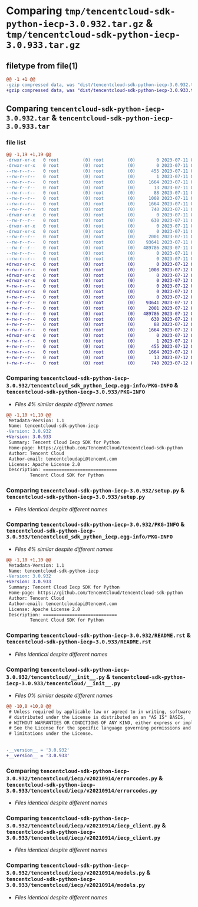 # Comparing `tmp/tencentcloud-sdk-python-iecp-3.0.932.tar.gz` & `tmp/tencentcloud-sdk-python-iecp-3.0.933.tar.gz`

## filetype from file(1)

```diff
@@ -1 +1 @@
-gzip compressed data, was "dist/tencentcloud-sdk-python-iecp-3.0.932.tar", last modified: Tue Jul 11 00:47:27 2023, max compression
+gzip compressed data, was "dist/tencentcloud-sdk-python-iecp-3.0.933.tar", last modified: Wed Jul 12 00:31:29 2023, max compression
```

## Comparing `tencentcloud-sdk-python-iecp-3.0.932.tar` & `tencentcloud-sdk-python-iecp-3.0.933.tar`

### file list

```diff
@@ -1,19 +1,19 @@
-drwxr-xr-x   0 root         (0) root         (0)        0 2023-07-11 00:47:27.000000 tencentcloud-sdk-python-iecp-3.0.932/
-drwxr-xr-x   0 root         (0) root         (0)        0 2023-07-11 00:47:27.000000 tencentcloud-sdk-python-iecp-3.0.932/tencentcloud_sdk_python_iecp.egg-info/
--rw-r--r--   0 root         (0) root         (0)      455 2023-07-11 00:47:27.000000 tencentcloud-sdk-python-iecp-3.0.932/tencentcloud_sdk_python_iecp.egg-info/SOURCES.txt
--rw-r--r--   0 root         (0) root         (0)        1 2023-07-11 00:47:27.000000 tencentcloud-sdk-python-iecp-3.0.932/tencentcloud_sdk_python_iecp.egg-info/dependency_links.txt
--rw-r--r--   0 root         (0) root         (0)     1664 2023-07-11 00:47:27.000000 tencentcloud-sdk-python-iecp-3.0.932/tencentcloud_sdk_python_iecp.egg-info/PKG-INFO
--rw-r--r--   0 root         (0) root         (0)       13 2023-07-11 00:47:27.000000 tencentcloud-sdk-python-iecp-3.0.932/tencentcloud_sdk_python_iecp.egg-info/top_level.txt
--rw-r--r--   0 root         (0) root         (0)       88 2023-07-11 00:47:27.000000 tencentcloud-sdk-python-iecp-3.0.932/setup.cfg
--rw-r--r--   0 root         (0) root         (0)     1008 2023-07-11 00:47:27.000000 tencentcloud-sdk-python-iecp-3.0.932/setup.py
--rw-r--r--   0 root         (0) root         (0)     1664 2023-07-11 00:47:27.000000 tencentcloud-sdk-python-iecp-3.0.932/PKG-INFO
--rw-r--r--   0 root         (0) root         (0)      740 2023-07-11 00:47:27.000000 tencentcloud-sdk-python-iecp-3.0.932/README.rst
-drwxr-xr-x   0 root         (0) root         (0)        0 2023-07-11 00:47:27.000000 tencentcloud-sdk-python-iecp-3.0.932/tencentcloud/
--rw-r--r--   0 root         (0) root         (0)      630 2023-07-11 00:47:27.000000 tencentcloud-sdk-python-iecp-3.0.932/tencentcloud/__init__.py
-drwxr-xr-x   0 root         (0) root         (0)        0 2023-07-11 00:47:27.000000 tencentcloud-sdk-python-iecp-3.0.932/tencentcloud/iecp/
-drwxr-xr-x   0 root         (0) root         (0)        0 2023-07-11 00:47:27.000000 tencentcloud-sdk-python-iecp-3.0.932/tencentcloud/iecp/v20210914/
--rw-r--r--   0 root         (0) root         (0)     2001 2023-07-11 00:47:27.000000 tencentcloud-sdk-python-iecp-3.0.932/tencentcloud/iecp/v20210914/errorcodes.py
--rw-r--r--   0 root         (0) root         (0)    93641 2023-07-11 00:47:27.000000 tencentcloud-sdk-python-iecp-3.0.932/tencentcloud/iecp/v20210914/iecp_client.py
--rw-r--r--   0 root         (0) root         (0)   489786 2023-07-11 00:47:27.000000 tencentcloud-sdk-python-iecp-3.0.932/tencentcloud/iecp/v20210914/models.py
--rw-r--r--   0 root         (0) root         (0)        0 2023-07-11 00:47:27.000000 tencentcloud-sdk-python-iecp-3.0.932/tencentcloud/iecp/v20210914/__init__.py
--rw-r--r--   0 root         (0) root         (0)        0 2023-07-11 00:47:27.000000 tencentcloud-sdk-python-iecp-3.0.932/tencentcloud/iecp/__init__.py
+drwxr-xr-x   0 root         (0) root         (0)        0 2023-07-12 00:31:29.000000 tencentcloud-sdk-python-iecp-3.0.933/
+-rw-r--r--   0 root         (0) root         (0)     1008 2023-07-12 00:31:29.000000 tencentcloud-sdk-python-iecp-3.0.933/setup.py
+drwxr-xr-x   0 root         (0) root         (0)        0 2023-07-12 00:31:29.000000 tencentcloud-sdk-python-iecp-3.0.933/tencentcloud/
+drwxr-xr-x   0 root         (0) root         (0)        0 2023-07-12 00:31:29.000000 tencentcloud-sdk-python-iecp-3.0.933/tencentcloud/iecp/
+-rw-r--r--   0 root         (0) root         (0)        0 2023-07-12 00:31:29.000000 tencentcloud-sdk-python-iecp-3.0.933/tencentcloud/iecp/__init__.py
+drwxr-xr-x   0 root         (0) root         (0)        0 2023-07-12 00:31:29.000000 tencentcloud-sdk-python-iecp-3.0.933/tencentcloud/iecp/v20210914/
+-rw-r--r--   0 root         (0) root         (0)        0 2023-07-12 00:31:29.000000 tencentcloud-sdk-python-iecp-3.0.933/tencentcloud/iecp/v20210914/__init__.py
+-rw-r--r--   0 root         (0) root         (0)    93641 2023-07-12 00:31:29.000000 tencentcloud-sdk-python-iecp-3.0.933/tencentcloud/iecp/v20210914/iecp_client.py
+-rw-r--r--   0 root         (0) root         (0)     2001 2023-07-12 00:31:29.000000 tencentcloud-sdk-python-iecp-3.0.933/tencentcloud/iecp/v20210914/errorcodes.py
+-rw-r--r--   0 root         (0) root         (0)   489786 2023-07-12 00:31:29.000000 tencentcloud-sdk-python-iecp-3.0.933/tencentcloud/iecp/v20210914/models.py
+-rw-r--r--   0 root         (0) root         (0)      630 2023-07-12 00:31:29.000000 tencentcloud-sdk-python-iecp-3.0.933/tencentcloud/__init__.py
+-rw-r--r--   0 root         (0) root         (0)       88 2023-07-12 00:31:29.000000 tencentcloud-sdk-python-iecp-3.0.933/setup.cfg
+-rw-r--r--   0 root         (0) root         (0)     1664 2023-07-12 00:31:29.000000 tencentcloud-sdk-python-iecp-3.0.933/PKG-INFO
+drwxr-xr-x   0 root         (0) root         (0)        0 2023-07-12 00:31:29.000000 tencentcloud-sdk-python-iecp-3.0.933/tencentcloud_sdk_python_iecp.egg-info/
+-rw-r--r--   0 root         (0) root         (0)        1 2023-07-12 00:31:29.000000 tencentcloud-sdk-python-iecp-3.0.933/tencentcloud_sdk_python_iecp.egg-info/dependency_links.txt
+-rw-r--r--   0 root         (0) root         (0)      455 2023-07-12 00:31:29.000000 tencentcloud-sdk-python-iecp-3.0.933/tencentcloud_sdk_python_iecp.egg-info/SOURCES.txt
+-rw-r--r--   0 root         (0) root         (0)     1664 2023-07-12 00:31:29.000000 tencentcloud-sdk-python-iecp-3.0.933/tencentcloud_sdk_python_iecp.egg-info/PKG-INFO
+-rw-r--r--   0 root         (0) root         (0)       13 2023-07-12 00:31:29.000000 tencentcloud-sdk-python-iecp-3.0.933/tencentcloud_sdk_python_iecp.egg-info/top_level.txt
+-rw-r--r--   0 root         (0) root         (0)      740 2023-07-12 00:31:29.000000 tencentcloud-sdk-python-iecp-3.0.933/README.rst
```

### Comparing `tencentcloud-sdk-python-iecp-3.0.932/tencentcloud_sdk_python_iecp.egg-info/PKG-INFO` & `tencentcloud-sdk-python-iecp-3.0.933/PKG-INFO`

 * *Files 4% similar despite different names*

```diff
@@ -1,10 +1,10 @@
 Metadata-Version: 1.1
 Name: tencentcloud-sdk-python-iecp
-Version: 3.0.932
+Version: 3.0.933
 Summary: Tencent Cloud Iecp SDK for Python
 Home-page: https://github.com/TencentCloud/tencentcloud-sdk-python
 Author: Tencent Cloud
 Author-email: tencentcloudapi@tencent.com
 License: Apache License 2.0
 Description: ============================
         Tencent Cloud SDK for Python
```

### Comparing `tencentcloud-sdk-python-iecp-3.0.932/setup.py` & `tencentcloud-sdk-python-iecp-3.0.933/setup.py`

 * *Files identical despite different names*

### Comparing `tencentcloud-sdk-python-iecp-3.0.932/PKG-INFO` & `tencentcloud-sdk-python-iecp-3.0.933/tencentcloud_sdk_python_iecp.egg-info/PKG-INFO`

 * *Files 4% similar despite different names*

```diff
@@ -1,10 +1,10 @@
 Metadata-Version: 1.1
 Name: tencentcloud-sdk-python-iecp
-Version: 3.0.932
+Version: 3.0.933
 Summary: Tencent Cloud Iecp SDK for Python
 Home-page: https://github.com/TencentCloud/tencentcloud-sdk-python
 Author: Tencent Cloud
 Author-email: tencentcloudapi@tencent.com
 License: Apache License 2.0
 Description: ============================
         Tencent Cloud SDK for Python
```

### Comparing `tencentcloud-sdk-python-iecp-3.0.932/README.rst` & `tencentcloud-sdk-python-iecp-3.0.933/README.rst`

 * *Files identical despite different names*

### Comparing `tencentcloud-sdk-python-iecp-3.0.932/tencentcloud/__init__.py` & `tencentcloud-sdk-python-iecp-3.0.933/tencentcloud/__init__.py`

 * *Files 0% similar despite different names*

```diff
@@ -10,8 +10,8 @@
 # Unless required by applicable law or agreed to in writing, software
 # distributed under the License is distributed on an "AS IS" BASIS,
 # WITHOUT WARRANTIES OR CONDITIONS OF ANY KIND, either express or implied.
 # See the License for the specific language governing permissions and
 # limitations under the License.
 
 
-__version__ = '3.0.932'
+__version__ = '3.0.933'
```

### Comparing `tencentcloud-sdk-python-iecp-3.0.932/tencentcloud/iecp/v20210914/errorcodes.py` & `tencentcloud-sdk-python-iecp-3.0.933/tencentcloud/iecp/v20210914/errorcodes.py`

 * *Files identical despite different names*

### Comparing `tencentcloud-sdk-python-iecp-3.0.932/tencentcloud/iecp/v20210914/iecp_client.py` & `tencentcloud-sdk-python-iecp-3.0.933/tencentcloud/iecp/v20210914/iecp_client.py`

 * *Files identical despite different names*

### Comparing `tencentcloud-sdk-python-iecp-3.0.932/tencentcloud/iecp/v20210914/models.py` & `tencentcloud-sdk-python-iecp-3.0.933/tencentcloud/iecp/v20210914/models.py`

 * *Files identical despite different names*

